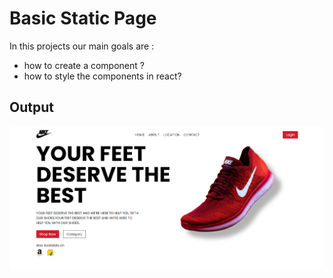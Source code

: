 # Basic Static Page

In this projects our main goals are :

-   how to create a component ?
-   how to style the components in react?

## Output

![Output img](./public/output.png)
